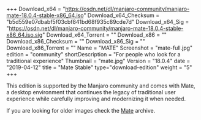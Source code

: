 +++
Download_x64 = "https://osdn.net/dl/manjaro-community/manjaro-mate-18.0.4-stable-x86_64.iso"
Download_x64_Checksum = "b5d559e07dbabf5f03cbf841bd68f935c89cde7d"
Download_x64_Sig = "https://osdn.net/dl/manjaro-community/manjaro-mate-18.0.4-stable-x86_64.iso.sig"
Download_x64_Torrent = ""
Download_x86 = ""
Download_x86_Checksum = ""
Download_x86_Sig = ""
Download_x86_Torrent = ""
Name = "MATE"
Screenshot = "mate-full.jpg"
edition = "community"
shortDescription = "For people who look for a traditional experience"
Thumbnail = "mate.jpg"
Version = "18.0.4"
date = "2019-04-12"
title = "Mate Stable"
type="download-edition"
weight = "5"
+++

This edition is supported by the Manjaro community and comes with Mate, a desktop environment that continues the legacy of traditional user experience while carefully improving and modernizing it when needed.

If you are looking for older images check the [Mate](https://osdn.net/projects/manjaro-community/storage/z_release_archive/mate) archive.

